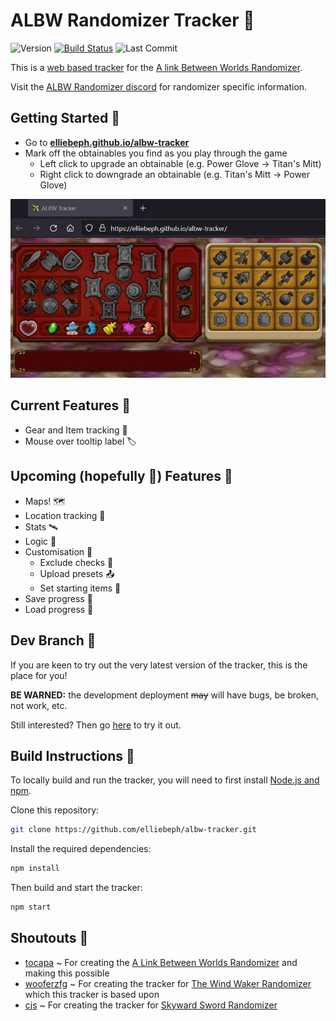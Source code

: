 # ALBW Randomizer Tracker 📝

![Version](https://img.shields.io/github/package-json/v/elliebeph/albw-tracker) [![Build Status](https://github.com/elliebeph/albw-tracker/actions/workflows/ci.yml/badge.svg)](https://github.com/elliebeph/albw-tracker/actions) ![Last Commit](https://img.shields.io/github/last-commit/elliebeph/albw-tracker)

This is a [web based tracker](https://elliebeph.github.io/albw-tracker) for the [A link Between Worlds Randomizer](https://gitlab.com/marsolk/albw-randomizer-cli).

Visit the [ALBW Randomizer discord](https://discord.gg/dmAJh2uY7M) for randomizer specific information.

## Getting Started 🛫

* Go to [**elliebeph.github.io/albw-tracker**](https://elliebeph.github.io/albw-tracker)
* Mark off the obtainables you find as you play through the game
  * Left click to upgrade an obtainable (e.g. Power Glove -> Titan's Mitt)
  * Right click to downgrade an obtainable (e.g. Titan's Mitt -> Power Glove)

[![demo](albw-tracker-demo.gif)](https://elliebeph.github.io/albw-tracker)

## Current Features 🔆

* Gear and Item tracking 🏹
* Mouse over tooltip label 🏷️

## Upcoming (hopefully 🤞) Features 📅

* Maps! 🗺️
* Location tracking 🧭
* Stats 🛰️
* Logic 🧠
* Customisation 🎨
  * Exclude checks 🚫
  * Upload presets 📤
  * Set starting items 🧾
* Save progress 💾
* Load progress 🔌

## Dev Branch 🔧

If you are keen to try out the very latest version of the tracker, this is the place for you!

**BE WARNED:** the development deployment ~~may~~ will have bugs, be broken, not work, etc.

Still interested? Then go [here](https://elliebeph.com/albw-tracker) to try it out.

## Build Instructions 🧩

To locally build and run the tracker, you will need to first install [Node.js and npm](https://www.npmjs.com/get-npm).

Clone this repository:
```bash
git clone https://github.com/elliebeph/albw-tracker.git
```

Install the required dependencies:
```bash
npm install
```

Then build and start the tracker:
```bash
npm start
```

## Shoutouts 📣

* [tocapa](https://gitlab.com/marsolk) ~ For creating the [A Link Between Worlds Randomizer](https://gitlab.com/marsolk/albw-randomizer-cli) and making this possible
* [wooferzfg](https://github.com/wooferzfg) ~ For creating the tracker for [The Wind Waker Randomizer](https://github.com/wooferzfg/tww-rando-tracker) which this tracker is based upon
* [cjs](https://github.com/cjs8487) ~ For creating the tracker for [Skyward Sword Randomizer](https://github.com/cjs8487/SS-Randomizer-Tracker)
